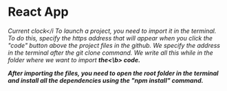 #  React App
<i>Current clock</i
To launch a project, you need to import it in the terminal. To do this, specify the https address that will appear when you click the "code" button above the project files in the github. We specify the address in the terminal after the git clone command. We write all this while in the folder where we want to import <b>the<\b> code.

After importing the files, you need to open the root folder in the terminal and install all the dependencies using the "npm install" command.
